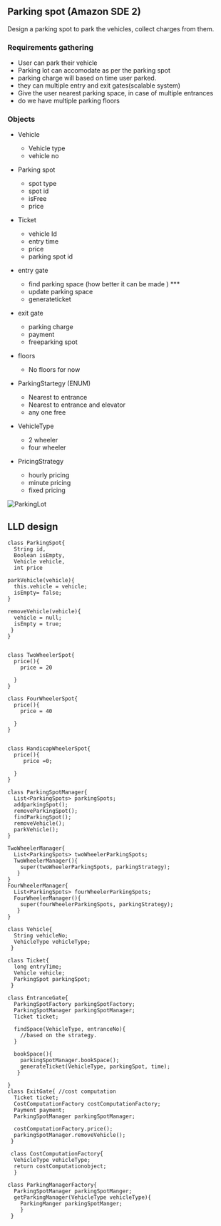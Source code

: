 ## Parking spot (Amazon SDE 2)

Design a parking spot to park the vehicles, collect charges from them.

### Requirements gathering 
- User can park their vehicle
- Parking lot can accomodate as per the parking spot
- parking charge will based on time user parked.
- they can multiple entry and exit gates(scalable system)
- Give the user nearest parking space, in case of multiple entrances
- do we have multiple parking floors


### Objects
- Vehicle 
  - Vehicle type
  - vehicle no
  
- Parking spot
  - spot type 
  - spot id
  - isFree
  - price
  
- Ticket
  - vehicle Id
  - entry time
  - price
  - parking spot id
  
- entry gate
  - find parking space (how better it can be made ) ***
  - update parking space
  - generateticket
  
- exit gate
  - parking charge
  - payment
  - freeparking spot
  
- floors
  - No floors for now
  
- ParkingStartegy (ENUM)
  - Nearest to entrance
  - Nearest to entrance and elevator
  - any one free
  
- VehicleType 
  - 2 wheeler
  - four wheeler
  
- PricingStrategy
  - hourly pricing 
  - minute pricing
  - fixed pricing


![ParkingLot](https://user-images.githubusercontent.com/52795644/220273105-9690a19b-9574-46f4-99d4-1987956b0533.png)


## LLD design

```
class ParkingSpot{
  String id,
  Boolean isEmpty,
  Vehicle vehicle,
  int price

parkVehicle(vehicle){
  this.vehicle = vehicle;
  isEmpty= false;
}

removeVehicle(vehicle){
  vehicle = null;
  isEmpty = true;
 }
}
```

```

class TwoWheelerSpot{
  price(){
    price = 20

  }
}

class FourWheelerSpot{
  price(){
    price = 40 

  }
}


class HandicapWheelerSpot{
  price(){
     price =0; 
    
  }
}
```
```
class ParkingSpotManager{
  List<ParkingSpots> parkingSpots;
  addparkingSpot();
  removeParkingSpot();
  findParkingSpot();
  removeVehicle();
  parkVehicle();
}

TwoWheelerManager{
  List<ParkingSpots> twoWheelerParkingSpots;
  TwoWheelerManager(){
    super(twoWheelerParkingSpots, parkingStrategy);
   }
}
FourWheelerManager{
  List<ParkingSpots> fourWheelerParkingSpots;
  FourWheelerManager(){
    super(fourWheelerParkingSpots, parkingStrategy);
   }
}

``` 
```
class Vehicle{
  String vehicleNo;
  VehicleType vehicleType;
 }
 
class Ticket{
  long entryTime;
  Vehicle vehicle;
  ParkingSpot parkingSpot;
 }

class EntranceGate{
  ParkingSpotFactory parkingSpotFactory;
  ParkingSpotManager parkingSpotManager;
  Ticket ticket;
  
  findSpace(VehicleType, entranceNo){
    //based on the strategy.
  }
  
  bookSpace(){
    parkingSpotManager.bookSpace();
    generateTicket(VehicleType, parkingSpot, time);
   } 
  
}
class ExitGate{ //cost computation 
  Ticket ticket;
  CostComputationFactory costComputationFactory;
  Payment payment;
  ParkingSpotManager parkingSpotManager;
  
  costComputationFactory.price();
  parkingSpotManager.removeVehicle();
 }
 
 class CostComputationFactory{
  VehicleType vehicleType;
  return costComputationobject;
  }

class ParkingManagerFactory{
  ParkingSpotManager parkingSpotManger;
  getParkingManager(VehicleType vehicleType){
    ParkingManger parkingSpotManger;
    }
 }   

